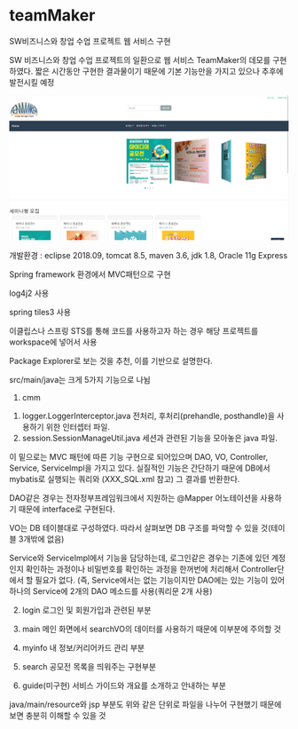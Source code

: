 # teamMaker
SW비즈니스와 창업 수업 프로젝트 웹 서비스 구현

SW 비즈니스와 창업 수업 프로젝트의 일환으로 웹 서비스 TeamMaker의 데모를 구현하였다.
짧은 시간동안 구현한 결과물이기 때문에 기본 기능만을 가지고 있으나 추후에 발전시킬 예정

![demo1](./images/demo1.PNG)

개발환경 : eclipse 2018.09, tomcat 8.5, maven 3.6, jdk 1.8, Oracle 11g Express

Spring framework 환경에서 MVC패턴으로 구현

log4j2 사용

spring tiles3 사용

이클립스나 스프링 STS를 통해 코드를 사용하고자 하는 경우 해당 프로젝트를 workspace에 넣어서 사용

Package Explorer로 보는 것을 추천, 이를 기반으로 설명한다.

src/main/java는 크게 5가지 기능으로 나뉨

1. cmm
 1) logger.LoggerInterceptor.java
 전처리, 후처리(prehandle, posthandle)을 사용하기 위한 인터셉터 파일.
 2) session.SessionManageUtil.java
세션과 관련된 기능을 모아놓은 java 파일.

<!-- -------------------------------------------------------------------------------------------------------- -->

 이 밑으로는 MVC 패턴에 따른 기능 구현으로 되어있으며 DAO, VO, Controller, Service, ServiceImpl을 가지고 있다.
 실질적인 기능은 간단하기 때문에 DB에서 mybatis로 실행되는 쿼리와 (XXX_SQL.xml 참고) 그 결과를 반환한다.

 DAO같은 경우는 전자정부프레임워크에서 지원하는 @Mapper 어노테이션을 사용하기 때문에 interface로 구현된다.

 VO는 DB 테이블대로 구성하였다. 따라서 살펴보면 DB 구조를 파악할 수 있을 것(테이블 3개밖에 없음) 

 Service와 ServiceImpl에서 기능을 담당하는데, 로그인같은 경우는 기존에 있던 계정인지 확인하는 과정이나 비밀번호를 확인하는 과정을
 한꺼번에 처리해서 Controller단에서 할 필요가 없다.
 (즉, Service에서는 없는 기능이지만 DAO에는 있는 기능이 있어 하나의 Service에 2개의 DAO 메소드를 사용(쿼리문 2개 사용)

2. login
로그인 및 회원가입과 관련된 부분

3. main
메인 화면에서 searchVO의 데이터를 사용하기 때문에 이부분에 주의할 것

4. myinfo
내 정보/커리어카드 관리 부분

5. search
공모전 목록을 띄워주는 구현부분

6. guide(미구현)
서비스 가이드와 개요를 소개하고 안내하는 부분

java/main/resource와 jsp 부분도 위와 같은 단위로 파일을 나누어 구현했기 때문에 보면 충분히 이해할 수 있을 것
